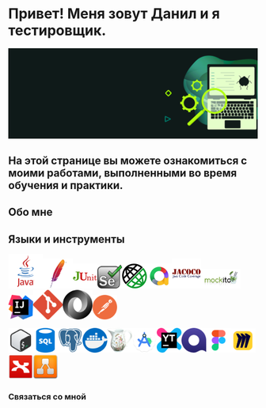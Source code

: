 
# Привет! Меня зовут Данил и я тестировщик. 

![Header](https://github.com/FixStress/fixStress/blob/main/assets/qa-testing-header1.png)

## На этой странице вы можете ознакомиться с моими работами, выполненными во время обучения и практики.

## Обо мне
### 

<!-- Языки и инструменты -->
## Языки и инструменты
<img src="https://github.com/FixStress/fixStress/blob/main/assets/java-logo.png" title="Java" width="70"/><img src="https://github.com/FixStress/fixStress/blob/main/assets/maven-logo.png" title="Maven" width="60"/><img src="https://github.com/FixStress/fixStress/blob/main/assets/junit-logo.png" title="JUnit" width="50"/><img src="https://github.com/FixStress/fixStress/blob/main/assets/selenium-logo.png" title="Selenium" width="50"/><img src="https://github.com/FixStress/fixStress/blob/main/assets/rest-assured-logo.png" title="REST Assured" width="50"/><img src="https://github.com/FixStress/fixStress/blob/main/assets/allure-logo.png" title="Allure" width="50"/><img src="https://github.com/FixStress/fixStress/blob/main/assets/jacoco-logo.png" title="Jacoco" width="60"/><img src="https://github.com/FixStress/fixStress/blob/main/assets/mock-logo.png" title="Mockito" width="80"/><img src="https://github.com/FixStress/fixStress/blob/main/assets/intellijidea-logo.png" title="IntellijIDEA" width="50"/><img src="https://github.com/FixStress/fixStress/blob/main/assets/git-logo.png" title="Git" width="60"/><img src="https://github.com/FixStress/fixStress/blob/main/assets/json-logo.png" title="JSON" width="60"/><img src="https://github.com/FixStress/fixStress/blob/main/assets/postman-logo.png" title="Postman" width="50"/>

<img src="https://github.com/FixStress/fixStress/blob/main/assets/bash-logo.png" title="Bash" width="50"/><img src="https://github.com/FixStress/fixStress/blob/main/assets/sql-logo.png" title="SQL" width="50"/><img src="https://github.com/FixStress/fixStress/blob/main/assets/postgresql-logo.png" title="PostgreSQL" width="50"/><img src="https://github.com/FixStress/fixStress/blob/main/assets/docker-logo.png" title="Docker" width="50"/><img src="https://github.com/FixStress/fixStress/blob/main/assets/charles-logo.png" title="Charles" width="50"/><img src="https://github.com/FixStress/fixStress/blob/main/assets/android-studio-logo.png" title="Android Studio" width="50"/><img src="https://github.com/FixStress/fixStress/blob/main/assets/youtrack-logo.png" title="YouTrack" width="50"/><img src="https://github.com/FixStress/fixStress/blob/main/assets/qase-logo.png" title="Qase" width="50"/><img src="https://github.com/FixStress/fixStress/blob/main/assets/figma-logo.png" title="Figma" width="50"/><img src="https://github.com/FixStress/fixStress/blob/main/assets/miro-logo.png" title="Miro" width="50"/><img src="https://github.com/FixStress/fixStress/blob/main/assets/xmind-logo.png" title="Xmind" width="50"/><img src="https://github.com/FixStress/fixStress/blob/main/assets/drawio-logo.png" title="draw.io" width="50"/>

### Связаться со мной          
          


